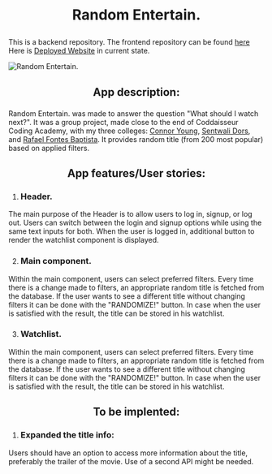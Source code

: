 
# <p align="center"> Random Entertain. </p>
This is a backend repository. The frontend repository can be found [here](https://github.com/WojciechLisCode/Random-Entertain-Client)
</br> Here is [Deployed Website](https://candles-agora.netlify.app/) in current state. </br>

![Random Entertain.](https://github.com/WojciechLisCode/Random-Entertain-Client/blob/development/RE.gif)

## <p align="center"> App description: </p>

Random Entertain. was made to answer the question "What should I watch next?". It was a group project, made close to the end of Coddaisseur Coding Academy, with my three colleges: [Connor Young](https://github.com/TheCrazedLime), [Sentwali Dors](https://github.com/STNyame), and [Rafael Fontes Baptista](https://github.com/Rafael-Fontes-Baptista). It provides random title (from 200 most popular) based on applied filters.

## <p align="center"> App features/User stories: </p>

1. ### Header.
<p> The main purpose of the Header is to allow users to log in, signup, or log out. Users can switch between the login and signup options while using the same text inputs for both. When the user is logged in, additional button to render the watchlist component is displayed. </p>

2. ### Main component.

<p>Within the main component, users can select preferred filters. Every time there is a change made to filters, an appropriate random title is fetched from the database. If the user wants to see a different title without changing filters it can be done with the "RANDOMIZE!" button. In case when the user is satisfied with the result, the title can be stored in his watchlist. </p>

3. ### Watchlist.

<p>Within the main component, users can select preferred filters. Every time there is a change made to filters, an appropriate random title is fetched from the database. If the user wants to see a different title without changing filters it can be done with the "RANDOMIZE!" button. In case when the user is satisfied with the result, the title can be stored in his watchlist. </p>

## <p align="center"> To be implented: </p>

1. ### Expanded the title info:

<p>Users should have an option to access more information about the title, preferably the trailer of the movie. Use of a second API might be needed.</p>
